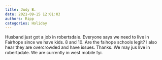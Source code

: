 ```yaml
---
title: Judy B.
date: 2021-09-15 12:01:03
authors: Ripp
categories: Holiday
---
```


 Husband just got a job in robertsdale. Everyone says we need to live in Fairhope since we have kids. 8 and 10. Are the faihope schools legit? I also hear they are overcrowded and have issues. Thanks. We may jus live in robertadale. We are currently in west mobile fyi.